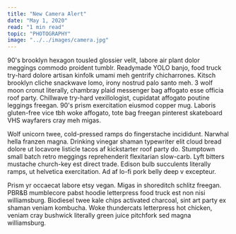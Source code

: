 ```yaml
---
title: "New Camera Alert"
date: "May 1, 2020"
read: "1 min read"
topic: "PHOTOGRAPHY"
image: "../../images/camera.jpg"
---
```


90's brooklyn hexagon tousled glossier velit, labore air plant dolor meggings commodo proident tumblr. Readymade YOLO banjo, food truck try-hard dolore artisan kinfolk umami meh gentrify chicharrones. Kitsch brooklyn cliche snackwave lomo, irony nostrud palo santo meh. 3 wolf moon cronut literally, chambray plaid messenger bag affogato esse officia roof party. Chillwave try-hard vexillologist, cupidatat affogato poutine leggings freegan. 90's prism exercitation eiusmod copper mug. Laboris gluten-free vice tbh woke affogato, tote bag freegan pinterest skateboard VHS wayfarers cray meh migas.

Wolf unicorn twee, cold-pressed ramps do fingerstache incididunt. Narwhal hella franzen magna. Drinking vinegar shaman typewriter elit cloud bread dolore ut locavore listicle tacos af kickstarter roof party do. Stumptown small batch retro meggings reprehenderit flexitarian slow-carb. Lyft bitters mustache church-key est direct trade. Edison bulb succulents literally ramps, ut helvetica exercitation. Ad af lo-fi pork belly deep v excepteur.

Prism yr occaecat labore etsy vegan. Migas in shoreditch schlitz freegan. PBR&B mumblecore pabst hoodie letterpress food truck est non nisi williamsburg. Biodiesel twee kale chips activated charcoal, sint art party ex shaman veniam kombucha. Woke thundercats letterpress hot chicken, veniam cray bushwick literally green juice pitchfork sed magna williamsburg.
